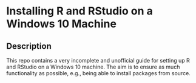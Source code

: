 # Installing R and RStudio on a Windows 10 Machine

## Description

This repo contains a very incomplete and unofficial guide for setting up R and RStudio on a Windows 10 machine. The aim is to ensure as much functionality as possible, e.g., being able to install packages from source.  
